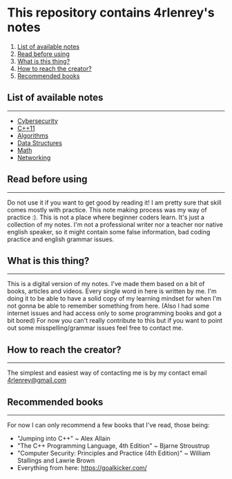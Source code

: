 <!-- {% raw %} -->

# This repository contains 4rlenrey's notes

1. [List of available notes](#list-of-available-notes)
2. [Read before using](#read-before-using)
3. [What is this thing?](#what-is-this-thing)
4. [How to reach the creator?](#how-to-reach-the-creator)
5. [Recommended books](#recommended-books)

## List of available notes
---

* [Cybersecurity](Cybersecurity.md)
* [C++11](Cpp11.md)
* [Algorithms](Algorithms.md)
* [Data Structures](Data-Structures.md)
* [Math](Math.md)
* [Networking](Networking.md)

## Read before using
---

Do not use it if you want to get good by reading it! I am pretty sure that skill comes mostly with practice. This note making process was my way of practice :). This is not a place where beginner coders learn. It's just a collection of my notes. I'm not a professional writer nor a teacher nor native english speaker, so it might contain some false information, bad coding practice and english grammar issues.

## What is this thing?
---

This is a digital version of my notes. I've made them based on a bit of books, articles and videos. Every single word in here is written by me. I'm doing it to be able to have a solid copy of my learning mindset for when I'm not gonna be able to remember something from here. (Also I had some internet issues and had access only to some programming books and got a bit bored) For now you can't really contribute to this but if you want to point out some misspelling/grammar issues feel free to contact me.

## How to reach the creator?
---


The simplest and easiest way of contacting me is by my contact email 4rlenrey@gmail.com

## Recommended books
--- 
For now I can only recommend a few books that I've read, those being:
- "Jumping into C++" ~ Alex Allain
- "The C++ Programming Language, 4th Edition" ~ Bjarne Stroustrup
- "Computer Security: Principles and Practice (4th Edition)" ~ William Stallings and Lawrie Brown
- Everything from here: https://goalkicker.com/

<!-- {% endraw %} -->
